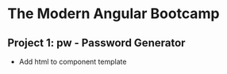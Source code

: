 # The Modern Angular Bootcamp

## Project 1: pw - Password Generator

* Add html to component template

